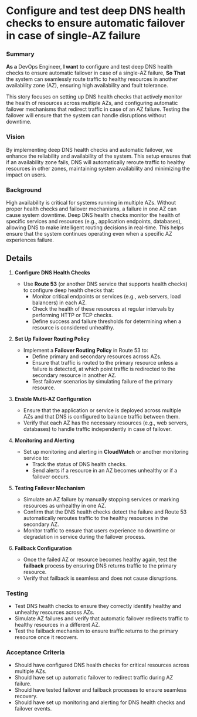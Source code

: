 
# Configure and test deep DNS health checks to ensure automatic failover in case of single-AZ failure
### Summary
**As a** DevOps Engineer, **I want** to configure and test deep DNS health checks to ensure automatic failover in case of a single-AZ failure, **So That** the system can seamlessly route traffic to healthy resources in another availability zone (AZ), ensuring high availability and fault tolerance.

This story focuses on setting up DNS health checks that actively monitor the health of resources across multiple AZs, and configuring automatic failover mechanisms that redirect traffic in case of an AZ failure. Testing the failover will ensure that the system can handle disruptions without downtime.

### Vision
By implementing deep DNS health checks and automatic failover, we enhance the reliability and availability of the system. This setup ensures that if an availability zone fails, DNS will automatically reroute traffic to healthy resources in other zones, maintaining system availability and minimizing the impact on users.

### Background
High availability is critical for systems running in multiple AZs. Without proper health checks and failover mechanisms, a failure in one AZ can cause system downtime. Deep DNS health checks monitor the health of specific services and resources (e.g., application endpoints, databases), allowing DNS to make intelligent routing decisions in real-time. This helps ensure that the system continues operating even when a specific AZ experiences failure.

## Details
1. **Configure DNS Health Checks**
   - Use **Route 53** (or another DNS service that supports health checks) to configure deep health checks that:
     - Monitor critical endpoints or services (e.g., web servers, load balancers) in each AZ.
     - Check the health of these resources at regular intervals by performing HTTP or TCP checks.
     - Define success and failure thresholds for determining when a resource is considered unhealthy.

2. **Set Up Failover Routing Policy**
   - Implement a **Failover Routing Policy** in Route 53 to:
     - Define primary and secondary resources across AZs.
     - Ensure that traffic is routed to the primary resource unless a failure is detected, at which point traffic is redirected to the secondary resource in another AZ.
     - Test failover scenarios by simulating failure of the primary resource.

3. **Enable Multi-AZ Configuration**
   - Ensure that the application or service is deployed across multiple AZs and that DNS is configured to balance traffic between them.
   - Verify that each AZ has the necessary resources (e.g., web servers, databases) to handle traffic independently in case of failover.

4. **Monitoring and Alerting**
   - Set up monitoring and alerting in **CloudWatch** or another monitoring service to:
     - Track the status of DNS health checks.
     - Send alerts if a resource in an AZ becomes unhealthy or if a failover occurs.

5. **Testing Failover Mechanism**
   - Simulate an AZ failure by manually stopping services or marking resources as unhealthy in one AZ.
   - Confirm that the DNS health checks detect the failure and Route 53 automatically reroutes traffic to the healthy resources in the secondary AZ.
   - Monitor traffic to ensure that users experience no downtime or degradation in service during the failover process.

6. **Failback Configuration**
   - Once the failed AZ or resource becomes healthy again, test the **failback** process by ensuring DNS returns traffic to the primary resource.
   - Verify that failback is seamless and does not cause disruptions.

### Testing
- Test DNS health checks to ensure they correctly identify healthy and unhealthy resources across AZs.
- Simulate AZ failures and verify that automatic failover redirects traffic to healthy resources in a different AZ.
- Test the failback mechanism to ensure traffic returns to the primary resource once it recovers.

### Acceptance Criteria
- Should have configured DNS health checks for critical resources across multiple AZs.
- Should have set up automatic failover to redirect traffic during AZ failure.
- Should have tested failover and failback processes to ensure seamless recovery.
- Should have set up monitoring and alerting for DNS health checks and failover events.

